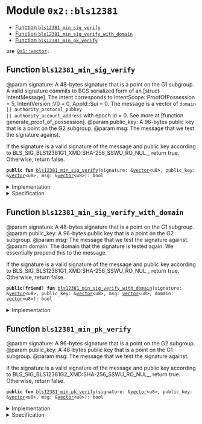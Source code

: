 
<a name="0x2_bls12381"></a>

# Module `0x2::bls12381`



-  [Function `bls12381_min_sig_verify`](#0x2_bls12381_bls12381_min_sig_verify)
-  [Function `bls12381_min_sig_verify_with_domain`](#0x2_bls12381_bls12381_min_sig_verify_with_domain)
-  [Function `bls12381_min_pk_verify`](#0x2_bls12381_bls12381_min_pk_verify)


<pre><code><b>use</b> <a href="">0x1::vector</a>;
</code></pre>



<a name="0x2_bls12381_bls12381_min_sig_verify"></a>

## Function `bls12381_min_sig_verify`

@param signature: A 48-bytes signature that is a point on the G1 subgroup.
A valid signature commits to BCS serialized form of an [struct IntentMessage<T>].
The intent corresponds to IntentScope::ProofOfPossession = 5, IntentVersion::V0 = 0,
AppId::Sui = 0. The message is a vector of <code>domain || authority_protocol_pubkey ||
authority_account_address</code> with epoch id = 0. See more at [function generate_proof_of_possession].
@param public_key: A 96-bytes public key that is a point on the G2 subgroup.
@param msg: The message that we test the signature against.

If the signature is a valid signature of the message and public key according to
BLS_SIG_BLS12381G1_XMD:SHA-256_SSWU_RO_NUL_, return true. Otherwise, return false.


<pre><code><b>public</b> <b>fun</b> <a href="bls12381.md#0x2_bls12381_bls12381_min_sig_verify">bls12381_min_sig_verify</a>(signature: &<a href="">vector</a>&lt;u8&gt;, public_key: &<a href="">vector</a>&lt;u8&gt;, msg: &<a href="">vector</a>&lt;u8&gt;): bool
</code></pre>



<details>
<summary>Implementation</summary>


<pre><code><b>public</b> <b>native</b> <b>fun</b> <a href="bls12381.md#0x2_bls12381_bls12381_min_sig_verify">bls12381_min_sig_verify</a>(signature: &<a href="">vector</a>&lt;u8&gt;, public_key: &<a href="">vector</a>&lt;u8&gt;, msg: &<a href="">vector</a>&lt;u8&gt;): bool;
</code></pre>



</details>

<details>
<summary>Specification</summary>



<pre><code><b>pragma</b> opaque;
<b>aborts_if</b> [abstract] <b>true</b>;
</code></pre>



</details>

<a name="0x2_bls12381_bls12381_min_sig_verify_with_domain"></a>

## Function `bls12381_min_sig_verify_with_domain`

@param signature: A 48-bytes signature that is a point on the G1 subgroup.
@param public_key: A 96-bytes public key that is a point on the G2 subgroup.
@param msg: The message that we test the signature against.
@param domain: The domain that the signature is tested again. We essentially prepend this to the message.

If the signature is a valid signature of the message and public key according to
BLS_SIG_BLS12381G1_XMD:SHA-256_SSWU_RO_NUL_, return true. Otherwise, return false.


<pre><code><b>public</b>(<b>friend</b>) <b>fun</b> <a href="bls12381.md#0x2_bls12381_bls12381_min_sig_verify_with_domain">bls12381_min_sig_verify_with_domain</a>(signature: &<a href="">vector</a>&lt;u8&gt;, public_key: &<a href="">vector</a>&lt;u8&gt;, msg: <a href="">vector</a>&lt;u8&gt;, domain: <a href="">vector</a>&lt;u8&gt;): bool
</code></pre>



<details>
<summary>Implementation</summary>


<pre><code><b>public</b>(<b>friend</b>) <b>fun</b> <a href="bls12381.md#0x2_bls12381_bls12381_min_sig_verify_with_domain">bls12381_min_sig_verify_with_domain</a>(
    signature: &<a href="">vector</a>&lt;u8&gt;,
    public_key: &<a href="">vector</a>&lt;u8&gt;,
    msg: <a href="">vector</a>&lt;u8&gt;,
    domain: <a href="">vector</a>&lt;u8&gt;
): bool {
    // The first 3 bytes represents the intent of the message, corresponding <b>to</b>
    // IntentScope::ProofOfPossession = 5, IntentVersion::V0 = 0, AppId::Sui = 0.
    // The next 2 bytes corresponds <b>to</b> BCS serialization perfix of an IntentMessage&lt;T&gt;.
    <b>let</b> signed_bytes = <a href="">vector</a>[5, 0, 0, 132, 1];
    // Append domain.
    std::vector::append(&<b>mut</b> signed_bytes, domain);
    // Append the message.
    std::vector::append(&<b>mut</b> signed_bytes, msg);
    // Append the BCS bytes of the epoch_id: u64 = 0.
    std::vector::append(&<b>mut</b> signed_bytes, <a href="">vector</a>[0, 0, 0, 0, 0, 0, 0, 0]);
    <a href="bls12381.md#0x2_bls12381_bls12381_min_sig_verify">bls12381_min_sig_verify</a>(signature, public_key, &signed_bytes)
}
</code></pre>



</details>

<a name="0x2_bls12381_bls12381_min_pk_verify"></a>

## Function `bls12381_min_pk_verify`

@param signature: A 96-bytes signature that is a point on the G2 subgroup.
@param public_key: A 48-bytes public key that is a point on the G1 subgroup.
@param msg: The message that we test the signature against.

If the signature is a valid signature of the message and public key according to
BLS_SIG_BLS12381G2_XMD:SHA-256_SSWU_RO_NUL_, return true. Otherwise, return false.


<pre><code><b>public</b> <b>fun</b> <a href="bls12381.md#0x2_bls12381_bls12381_min_pk_verify">bls12381_min_pk_verify</a>(signature: &<a href="">vector</a>&lt;u8&gt;, public_key: &<a href="">vector</a>&lt;u8&gt;, msg: &<a href="">vector</a>&lt;u8&gt;): bool
</code></pre>



<details>
<summary>Implementation</summary>


<pre><code><b>public</b> <b>native</b> <b>fun</b> <a href="bls12381.md#0x2_bls12381_bls12381_min_pk_verify">bls12381_min_pk_verify</a>(signature: &<a href="">vector</a>&lt;u8&gt;, public_key: &<a href="">vector</a>&lt;u8&gt;, msg: &<a href="">vector</a>&lt;u8&gt;): bool;
</code></pre>



</details>

<details>
<summary>Specification</summary>



<pre><code><b>pragma</b> opaque;
<b>aborts_if</b> [abstract] <b>true</b>;
</code></pre>



</details>
